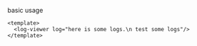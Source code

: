 basic usage

```vue
<template>
  <log-viewer log="here is some logs.\n test some logs"/>
</template>

```
